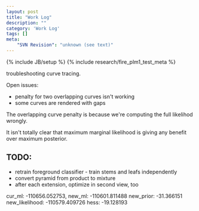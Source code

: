 ```yaml
---
layout: post
title: "Work Log"
description: ""
category: 'Work Log'
tags: []
meta: 
    "SVN Revision": "unknown (see text)"
---
```

{% include JB/setup %}
{% include research/fire_plm1_test_meta %}

troubleshooting curve tracing.

Open issues:
* penalty for two overlapping curves isn't working
* some curves are rendered with gaps

The overlapping curve penalty is because we're computing the full likelihod wrongly.  

It isn't totally clear that maximum marginal likelihood is giving any benefit over maximum posterior.

TODO:
--------
* retrain foreground classifier - train stems and leafs independently
* convert pyramid from product to mixture
* after each extension, optimize in second view, too

cur_ml: -110656.052753, new_ml: -110601.811488
new_prior: -31.366151
new_likelihood: -110579.409726
hess: -19.128193
